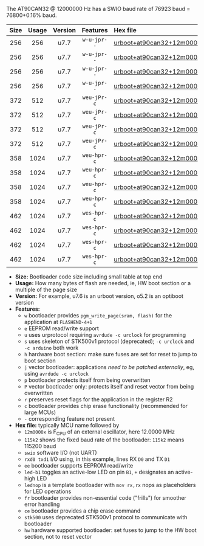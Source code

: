 The AT90CAN32 @ 12000000 Hz has a SWIO baud rate of 76923 baud = 76800+0.16% baud.

|Size|Usage|Version|Features|Hex file|
|:-:|:-:|:-:|:-:|:--|
|256|256|u7.7|`w-u-jpr--`|[urboot+at90can32+12m0000x+++76k8_swio_rxd2_txd3_led+b5.hex](https://raw.githubusercontent.com/stefanrueger/urboot.hex/main/mcus/at90can32/external_oscillator/fcpu+12m0000_Hz/br+++76k8_bps/urboot+at90can32+12m0000x+++76k8_swio_rxd2_txd3_led+b5.hex)|
|256|256|u7.7|`w-u-jpr--`|[urboot+at90can32+12m0000x+++76k8_swio_rxd2_txd3_lednop.hex](https://raw.githubusercontent.com/stefanrueger/urboot.hex/main/mcus/at90can32/external_oscillator/fcpu+12m0000_Hz/br+++76k8_bps/urboot+at90can32+12m0000x+++76k8_swio_rxd2_txd3_lednop.hex)|
|256|256|u7.7|`w-u-jpr--`|[urboot+at90can32+12m0000x+++76k8_swio_rxe0_txe1_led+b5.hex](https://raw.githubusercontent.com/stefanrueger/urboot.hex/main/mcus/at90can32/external_oscillator/fcpu+12m0000_Hz/br+++76k8_bps/urboot+at90can32+12m0000x+++76k8_swio_rxe0_txe1_led+b5.hex)|
|256|256|u7.7|`w-u-jpr--`|[urboot+at90can32+12m0000x+++76k8_swio_rxe0_txe1_lednop.hex](https://raw.githubusercontent.com/stefanrueger/urboot.hex/main/mcus/at90can32/external_oscillator/fcpu+12m0000_Hz/br+++76k8_bps/urboot+at90can32+12m0000x+++76k8_swio_rxe0_txe1_lednop.hex)|
|372|512|u7.7|`weu-jPr-c`|[urboot+at90can32+12m0000x+++76k8_swio_rxd2_txd3_ee_led+b5_fr_ce.hex](https://raw.githubusercontent.com/stefanrueger/urboot.hex/main/mcus/at90can32/external_oscillator/fcpu+12m0000_Hz/br+++76k8_bps/urboot+at90can32+12m0000x+++76k8_swio_rxd2_txd3_ee_led+b5_fr_ce.hex)|
|372|512|u7.7|`weu-jPr-c`|[urboot+at90can32+12m0000x+++76k8_swio_rxd2_txd3_ee_lednop_fr_ce.hex](https://raw.githubusercontent.com/stefanrueger/urboot.hex/main/mcus/at90can32/external_oscillator/fcpu+12m0000_Hz/br+++76k8_bps/urboot+at90can32+12m0000x+++76k8_swio_rxd2_txd3_ee_lednop_fr_ce.hex)|
|372|512|u7.7|`weu-jPr-c`|[urboot+at90can32+12m0000x+++76k8_swio_rxe0_txe1_ee_led+b5_fr_ce.hex](https://raw.githubusercontent.com/stefanrueger/urboot.hex/main/mcus/at90can32/external_oscillator/fcpu+12m0000_Hz/br+++76k8_bps/urboot+at90can32+12m0000x+++76k8_swio_rxe0_txe1_ee_led+b5_fr_ce.hex)|
|372|512|u7.7|`weu-jPr-c`|[urboot+at90can32+12m0000x+++76k8_swio_rxe0_txe1_ee_lednop_fr_ce.hex](https://raw.githubusercontent.com/stefanrueger/urboot.hex/main/mcus/at90can32/external_oscillator/fcpu+12m0000_Hz/br+++76k8_bps/urboot+at90can32+12m0000x+++76k8_swio_rxe0_txe1_ee_lednop_fr_ce.hex)|
|358|1024|u7.7|`weu-hpr-c`|[urboot+at90can32+12m0000x+++76k8_swio_rxd2_txd3_ee_led+b5_fr_ce_hw.hex](https://raw.githubusercontent.com/stefanrueger/urboot.hex/main/mcus/at90can32/external_oscillator/fcpu+12m0000_Hz/br+++76k8_bps/urboot+at90can32+12m0000x+++76k8_swio_rxd2_txd3_ee_led+b5_fr_ce_hw.hex)|
|358|1024|u7.7|`weu-hpr-c`|[urboot+at90can32+12m0000x+++76k8_swio_rxd2_txd3_ee_lednop_fr_ce_hw.hex](https://raw.githubusercontent.com/stefanrueger/urboot.hex/main/mcus/at90can32/external_oscillator/fcpu+12m0000_Hz/br+++76k8_bps/urboot+at90can32+12m0000x+++76k8_swio_rxd2_txd3_ee_lednop_fr_ce_hw.hex)|
|358|1024|u7.7|`weu-hpr-c`|[urboot+at90can32+12m0000x+++76k8_swio_rxe0_txe1_ee_led+b5_fr_ce_hw.hex](https://raw.githubusercontent.com/stefanrueger/urboot.hex/main/mcus/at90can32/external_oscillator/fcpu+12m0000_Hz/br+++76k8_bps/urboot+at90can32+12m0000x+++76k8_swio_rxe0_txe1_ee_led+b5_fr_ce_hw.hex)|
|358|1024|u7.7|`weu-hpr-c`|[urboot+at90can32+12m0000x+++76k8_swio_rxe0_txe1_ee_lednop_fr_ce_hw.hex](https://raw.githubusercontent.com/stefanrueger/urboot.hex/main/mcus/at90can32/external_oscillator/fcpu+12m0000_Hz/br+++76k8_bps/urboot+at90can32+12m0000x+++76k8_swio_rxe0_txe1_ee_lednop_fr_ce_hw.hex)|
|462|1024|u7.7|`wes-hpr-c`|[urboot+at90can32+12m0000x+++76k8_swio_rxd2_txd3_ee_led+b5_fr_ce_stk500_hw.hex](https://raw.githubusercontent.com/stefanrueger/urboot.hex/main/mcus/at90can32/external_oscillator/fcpu+12m0000_Hz/br+++76k8_bps/urboot+at90can32+12m0000x+++76k8_swio_rxd2_txd3_ee_led+b5_fr_ce_stk500_hw.hex)|
|462|1024|u7.7|`wes-hpr-c`|[urboot+at90can32+12m0000x+++76k8_swio_rxd2_txd3_ee_lednop_fr_ce_stk500_hw.hex](https://raw.githubusercontent.com/stefanrueger/urboot.hex/main/mcus/at90can32/external_oscillator/fcpu+12m0000_Hz/br+++76k8_bps/urboot+at90can32+12m0000x+++76k8_swio_rxd2_txd3_ee_lednop_fr_ce_stk500_hw.hex)|
|462|1024|u7.7|`wes-hpr-c`|[urboot+at90can32+12m0000x+++76k8_swio_rxe0_txe1_ee_led+b5_fr_ce_stk500_hw.hex](https://raw.githubusercontent.com/stefanrueger/urboot.hex/main/mcus/at90can32/external_oscillator/fcpu+12m0000_Hz/br+++76k8_bps/urboot+at90can32+12m0000x+++76k8_swio_rxe0_txe1_ee_led+b5_fr_ce_stk500_hw.hex)|
|462|1024|u7.7|`wes-hpr-c`|[urboot+at90can32+12m0000x+++76k8_swio_rxe0_txe1_ee_lednop_fr_ce_stk500_hw.hex](https://raw.githubusercontent.com/stefanrueger/urboot.hex/main/mcus/at90can32/external_oscillator/fcpu+12m0000_Hz/br+++76k8_bps/urboot+at90can32+12m0000x+++76k8_swio_rxe0_txe1_ee_lednop_fr_ce_stk500_hw.hex)|

- **Size:** Bootloader code size including small table at top end
- **Usage:** How many bytes of flash are needed, ie, HW boot section or a multiple of the page size
- **Version:** For example, u7.6 is an urboot version, o5.2 is an optiboot version
- **Features:**
  + `w` bootloader provides `pgm_write_page(sram, flash)` for the application at `FLASHEND-4+1`
  + `e` EEPROM read/write support
  + `u` uses urprotocol requiring `avrdude -c urclock` for programming
  + `s` uses skeleton of STK500v1 protocol (deprecated); `-c urclock` and `-c arduino` both work
  + `h` hardware boot section: make sure fuses are set for reset to jump to boot section
  + `j` vector bootloader: applications *need to be patched externally*, eg, using `avrdude -c urclock`
  + `p` bootloader protects itself from being overwritten
  + `P` vector bootloader only: protects itself and reset vector from being overwritten
  + `r` preserves reset flags for the application in the register R2
  + `c` bootloader provides chip erase functionality (recommended for large MCUs)
  + `-` corresponding feature not present
- **Hex file:** typically MCU name followed by
  + `12m0000x` is F<sub>CPU</sub> of an external oscillator, here 12.0000 MHz
  + `115k2` shows the fixed baud rate of the bootloader: `115k2` means 115200 baud
  + `swio` software I/O (not UART)
  + `rxd0 txd1` I/O using, in this example, lines RX `D0` and TX `D1`
  + `ee` bootloader supports EEPROM read/write
  + `led-b1` toggles an active-low LED on pin `B1`, `+` designates an active-high LED
  + `lednop` is a template bootloader with `mov rx,rx` nops as placeholders for LED operations
  + `fr` bootloader provides non-essential code ("frills") for smoother error handling
  + `ce` bootloader provides a chip erase command
  + `stk500` uses deprecated STK500v1 protocol to communicate with bootloader
  + `hw` hardware supported bootloader: set fuses to jump to the HW boot section, not to reset vector
